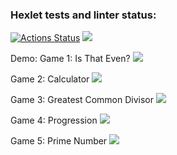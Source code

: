 ### Hexlet tests and linter status:
[![Actions Status](https://github.com/invercargill12/python-project-lvl1/workflows/hexlet-check/badge.svg)](https://github.com/invercargill12/python-project-lvl1/actions)
<a href="https://codeclimate.com/github/invercargill12/python-project-lvl1/maintainability"><img src="https://api.codeclimate.com/v1/badges/c31fbb804cd6af51142d/maintainability" /></a>

Demo:
Game 1: Is That Even?
<a href="https://asciinema.org/a/WQvqGvGaOu1x1gA8PpsbPmvr4" target="_blank"><img src="https://asciinema.org/a/WQvqGvGaOu1x1gA8PpsbPmvr4.svg" /></a>

Game 2: Calculator
<a href="https://asciinema.org/a/RahKrPxUca6KxVmB4Umjj64L3" target="_blank"><img src="https://asciinema.org/a/RahKrPxUca6KxVmB4Umjj64L3.svg" /></a>

Game 3: Greatest Common Divisor
<a href="https://asciinema.org/a/Cj5TRDKZ1AG5t5XXWPxPKiwo8" target="_blank"><img src="https://asciinema.org/a/Cj5TRDKZ1AG5t5XXWPxPKiwo8.svg" /></a>

Game 4: Progression
<a href="https://asciinema.org/a/Hf3sPbi5nxlMQiZ50vATdITMg" target="_blank"><img src="https://asciinema.org/a/Hf3sPbi5nxlMQiZ50vATdITMg.svg" /></a>

Game 5: Prime Number
<a href="https://asciinema.org/a/1JAGAgsqWzvzfGSeas8ctNIMu" target="_blank"><img src="https://asciinema.org/a/1JAGAgsqWzvzfGSeas8ctNIMu.svg" /></a>

